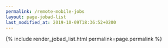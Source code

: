 ```yaml
---
permalink: /remote-mobile-jobs
layout: page-jobad-list
last_modified_at: 2019-10-09T18:36:52+0200
---
```

{% include render_jobad_list.html permalink=page.permalink %}
